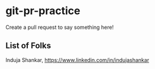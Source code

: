 # git-pr-practice

Create a pull request to say something here!

## List of Folks

Induja Shankar, https://www.linkedin.com/in/indujashankar